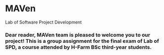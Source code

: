 # MAVen
 Lab of Software Project Development

### Dear reader, MAVen team is pleased to welcome you to our project! This is a group assignment for the final exam of Lab of SPD, a course attended by H-Farm BSc third-year students.
